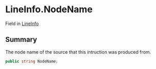 # LineInfo.NodeName

Field in [LineInfo](/docs/api/csharp/yarn.compiler.nodedebuginfo.lineinfo.md)

## Summary


The node name of the source that this intruction was produced
from.


```csharp
public string NodeName;
```

